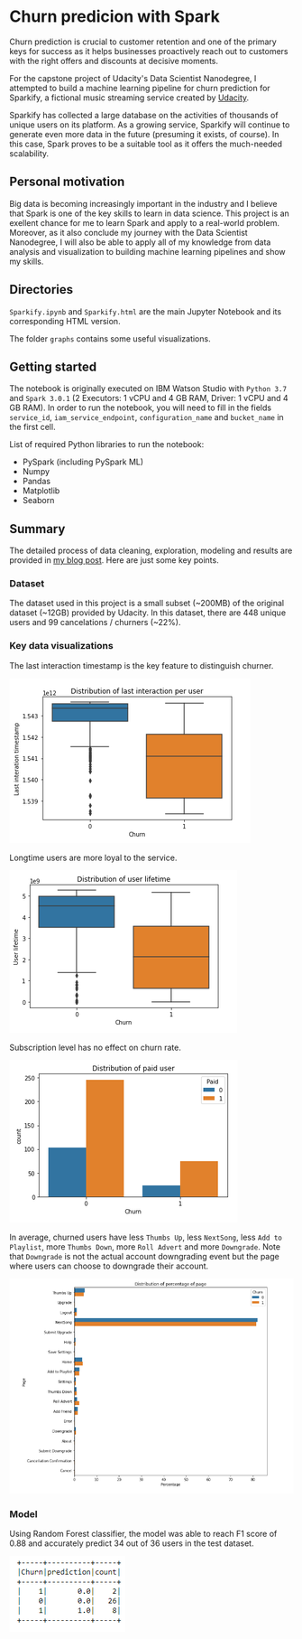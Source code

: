# Churn predicion with Spark

Churn prediction is crucial to customer retention and one of the primary keys for success as it helps businesses proactively reach out to customers with the right offers and discounts at decisive moments.

For the capstone project of Udacity's Data Scientist Nanodegree, I attempted to build a machine learning pipeline for churn prediction for Sparkify, a fictional music streaming service created by [Udacity](https://www.udacity.com/).

Sparkify has collected a large database on the activities of thousands of unique users on its platform. As a growing service, Sparkify will continue to generate even more data in the future (presuming it exists, of course). In this case, Spark proves to be a suitable tool as it offers the much-needed scalability.

## Personal motivation

Big data is becoming increasingly important in the industry and I believe that Spark is one of the key skills to learn in data science. This project is an exellent chance for me to learn Spark and apply to a real-world problem. Moreover, as it also conclude my journey with the Data Scientist Nanodegree, I will also be able to apply all of my knowledge from data analysis and visualization to building machine learning pipelines and show my skills.

## Directories

`Sparkify.ipynb` and `Sparkify.html` are the main Jupyter Notebook and its corresponding HTML version.

The folder `graphs` contains some useful visualizations.

## Getting started

The notebook is originally executed on IBM Watson Studio with `Python 3.7` and `Spark 3.0.1` (2 Executors: 1 vCPU and 4 GB RAM, Driver: 1 vCPU and 4 GB RAM). In order to run the notebook, you will need to fill in the fields `service_id`, `iam_service_endpoint`, `configuration_name` and `bucket_name` in the first cell.

List of required Python libraries to run the notebook:

- PySpark (including PySpark ML)
- Numpy
- Pandas
- Matplotlib
- Seaborn

## Summary

The detailed process of data cleaning, exploration, modeling and results are provided in [my blog post](https://minhtuan270820000.medium.com/churn-prediction-with-spark-e16d96bbf147). Here are just some key points.

### Dataset

The dataset used in this project is a small subset (~200MB) of the original dataset (~12GB) provided by Udacity. In this dataset, there are 448 unique users and 99 cancelations / churners (~22%).

### Key data visualizations

The last interaction timestamp is the key feature to distinguish churner.

![image](https://github.com/minhtuan2000/sparkify/blob/main/graphs/distribution_last_interation_user.png?raw=true)

Longtime users are more loyal to the service.

![image](https://github.com/minhtuan2000/sparkify/blob/main/graphs/distribution_user_lifetime.png?raw=true)

Subscription level has no effect on churn rate.

![image](https://github.com/minhtuan2000/sparkify/blob/main/graphs/distribution_user_level.png?raw=true)

In average, churned users have less `Thumbs Up`, less `NextSong`, less `Add to Playlist`, more `Thumbs Down`, more `Roll Advert` and more `Downgrade`. Note that `Downgrade` is not the actual account downgrading event but the page where users can choose to downgrade their account.

![image](https://github.com/minhtuan2000/sparkify/blob/main/graphs/distribution_page_percentage.png?raw=true)

### Model 

Using Random Forest classifier, the model was able to reach F1 score of 0.88 and accurately predict 34 out of 36 users in the test dataset.

![image](https://github.com/minhtuan2000/sparkify/blob/main/graphs/prediction.png?raw=true)

